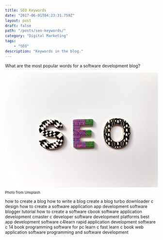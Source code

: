 ```yaml
---
title: SEO Keywords
date: "2017-06-01T04:23:31.759Z"
layout: post
draft: false
path: "/posts/seo-keywords/"
category: "Digital Marketing"
tags:
    - "SEO"
description: "Keywords in the blog."
---
```

What are the most popular words for a software development blog?

![SEO](./1.jpg "SEO")<sub>Photo from Unsplash</sub>

how to create a blog
how to write a blog
create a blog
turbo downloader
c design
how to create a software application
app development software
blogger tutorial
how to create a software
cbook
software application development
cmaster
c developer
software development platforms
best app development software
c4learn
rapid application development software
c 14 book
programming software for pc
learn c fast
learn c book
web application software
programming and software development